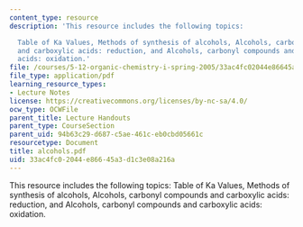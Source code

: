 ```yaml
---
content_type: resource
description: 'This resource includes the following topics:

  Table of Ka Values, Methods of synthesis of alcohols, Alcohols, carbonyl compounds
  and carboxylic acids: reduction, and Alcohols, carbonyl compounds and carboxylic
  acids: oxidation.'
file: /courses/5-12-organic-chemistry-i-spring-2005/33ac4fc02044e86645a3d1c3e08a216a_alcohols.pdf
file_type: application/pdf
learning_resource_types:
- Lecture Notes
license: https://creativecommons.org/licenses/by-nc-sa/4.0/
ocw_type: OCWFile
parent_title: Lecture Handouts
parent_type: CourseSection
parent_uid: 94b63c29-d687-c5ae-461c-eb0cbd05661c
resourcetype: Document
title: alcohols.pdf
uid: 33ac4fc0-2044-e866-45a3-d1c3e08a216a
---
```

This resource includes the following topics:
Table of Ka Values, Methods of synthesis of alcohols, Alcohols, carbonyl compounds and carboxylic acids: reduction, and Alcohols, carbonyl compounds and carboxylic acids: oxidation.